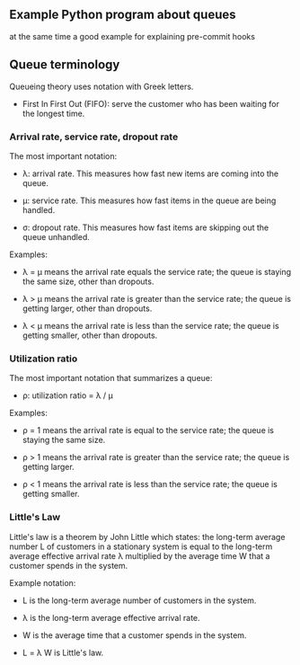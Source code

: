 ## Example Python program about queues

at the same time a good example for explaining pre-commit hooks




## Queue terminology

Queueing theory uses notation with Greek letters.

  * First In First Out (FIFO): serve the customer who has been waiting for the longest time.


### Arrival rate, service rate, dropout rate

The most important notation:

  * λ: arrival rate. This measures how fast new items are coming into the queue.

  * μ: service rate. This measures how fast items in the queue are being handled.

  * σ: dropout rate. This measures how fast items are skipping out the queue unhandled.

Examples:

  * λ = μ means the arrival rate equals the service rate; the queue is staying the same size, other than dropouts.

  * λ > μ means the arrival rate is greater than the service rate; the queue is getting larger, other than dropouts.

  * λ < μ means the arrival rate is less than the service rate; the queue is getting smaller, other than dropouts.


### Utilization ratio

The most important notation that summarizes a queue:

  * ρ: utilization ratio = λ / μ

Examples:

  * ρ = 1 means the arrival rate is equal to the service rate; the queue is staying the same size.

  * ρ > 1 means the arrival rate is greater than the service rate; the queue is getting larger.

  * ρ < 1 means the arrival rate is less than the service rate; the queue is getting smaller.

  
### Little's Law

Little's law is a theorem by John Little which states: the long-term average number L of customers in a stationary system is equal to the long-term average effective arrival rate λ multiplied by the average time W that a customer spends in the system.

Example notation:

  * L is the long-term average number of customers in the system.

  * λ is the long-term average effective arrival rate.

  * W is the average time that a customer spends in the system.

  * L = λ W is Little's law.









